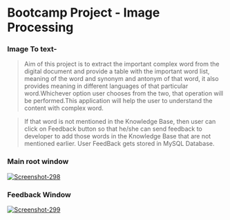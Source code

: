 # Bootcamp Project - Image Processing

### Image To text-
> Aim of this project is to extract the important complex word from the digital document and provide a table with the important word list, meaning of the word and synonym and antonym of that word, it also provides meaning in different languages of that particular word.Whichever option user chooses from the two, that operation will be performed.This application will help the user to understand the content with complex word.

> If that word is not mentioned in the Knowledge Base, then user can click on Feedback button so that he/she can send feedback to developer to add those words in the Knowledge Base that are not mentioned earlier.
> User FeedBack gets stored in MySQL Database.


### Main root window 

<a href="https://ibb.co/r5XW9MB"><img src="https://i.ibb.co/3SPJKWx/Screenshot-298.png" alt="Screenshot-298" border="0"></a>

### Feedback Window

<a href="https://imgbb.com/"><img src="https://i.ibb.co/3Fv9xkV/Screenshot-299.png" alt="Screenshot-299" border="0"></a>
